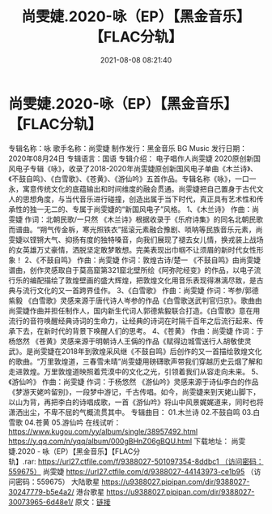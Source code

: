 ﻿---
title: 尚雯婕.2020-咏（EP）【黑金音乐】【FLAC分轨】
date: 2021-08-08 08:21:40
categories: APE、FLAC、MP3
tags: 华语中文
---
# 尚雯婕.2020-咏（EP）【黑金音乐】【FLAC分轨】

专辑名称：咏
歌手名称：尚雯婕
制作发行：黑金音乐 BG Music
发行日期：2020年08月24日
专辑语言：国语
专辑介绍：
电子唱作人尚雯婕
2020原创新国风电子专辑《咏》，收录了2018-2020年尚雯婕原创新国风电子单曲《木兰诗》、《不鼓自鸣》、《白雪歌》、《苍黄》、《游仙吟》五首作品。专辑名称《咏》，一口一永，寓意传统文化的底蕴输出和时间维度的融会贯通。尚雯婕把自己置身于古代文人的思想角度，与当代音乐进行碰撞，创造出属于当下时代，真正具有艺术性和传承性的独一无二的、专属于尚雯婕的“新国风电子”风格。
1、《木兰诗》
作曲：尚雯婕 作词：北朝民歌/一只然
《木兰诗》根据收录于《乐府诗集》的同名北朝民歌而谱曲。“朔气传金柝，寒光照铁衣”摇滚元素融合豫剧、唢呐等民族音乐元素，尚雯婕以铿锵大气、抑扬有度的独特嗓音，向我们展现了褪去女儿情，换戎装上战场的女英雄万丈豪情，洒脱坚定敢梦敢想。完美表现出巾帼不让须眉的新时代女性形象！
2、《不鼓自鸣》
作曲：尚雯婕 作词：敦煌古诗/楚一
《不鼓自鸣》由尚雯婕谱曲，创作灵感取自于莫高窟第321窟北壁所绘《阿弥陀经变》的作品，以电子流行乐的编配描绘了敦煌壁画的盛大辉煌，把敦煌文化用音乐表现得淋漓尽致，是古典与流行文化的又一首跨界佳作。
3、《白雪歌》
作曲：尚雯婕 作词：岑参/郭德紫毅
《白雪歌》灵感来源于唐代诗人岑参的作品《白雪歌送武判官归京》。歌曲由尚雯婕作曲并担任制作人，国内新生代词人郭德紫毅联合打造。《白雪歌》意在用流行的音符唤醒经典诗词的生命力，让经典的诗词在时隔千百年之后流行起来、传承下去，在新时代的背景下唤醒人们的思考。
4、《苍黄》
作曲：尚雯婕 作词：于杨悠然
《苍黄》灵感来源于明朝诗人王偁的作品《赋得边城雪送行人胡敬使灵武》。是尚雯婕在2018年到敦煌采风继《不鼓自鸣》后创作的又一首描绘敦煌文化的歌曲。“万里敦煌道，三春雪未晴”尚雯婕用磅礴歌声带我们穿越历史云烟了解和走进敦煌。万里敦煌道映照着荒漠中的文化之光，引领着我们从容走向未来。
5、《游仙吟》
作曲：尚雯婕 作词：于杨悠然
《游仙吟》灵感来源于诗仙李白的作品《梦游天姥吟留别》，一段梦中游记，千古传唱。如今，尚雯婕来到天姥山脚下，以山为背，再把李白的诗唱成歌，一首《游仙吟》将山中风景娓娓道来，同时也将潇洒出尘，不卑不屈的气概流贯其中。
专辑曲目：
01.木兰诗
02.不鼓自鸣
03.白雪歌
04.苍黄
05.游仙吟
在线试听：
https://www.kugou.com/yy/album/single/38957492.html
https://y.qq.com/n/yqq/album/000gBHnZ06gBQU.html
下载地址：
尚雯婕.2020 -
咏（EP）【黑金音乐】【FLAC分轨】.rar: https://url27.ctfile.com/f/9388027-501097354-8ddbc1 （访问密码：559675）
尚雯婕
https://url27.ctfile.com/d/9388027-44143973-ce1b95
（访问密码：559675）
大陆歌星
https://u9388027.pipipan.com/dir/9388027-30247779-b5e4a2/
港台歌星
https://u9388027.pipipan.com/dir/9388027-30073965-6d48e1/
原文：[链接](https://blog.sina.com.cn/s/blog_1647c7e7601030t99.html)